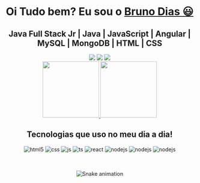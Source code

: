 <div>
<h1 align="center">
    Oi Tudo bem? Eu sou o 
    <a href="https://www.linkedin.com/in/bruno-dias-26685a243/">Bruno Dias 😃️</a>
  </h1>
  
   <h2 align="center">
    Java Full Stack Jr | Java | JavaScript | Angular | MySQL | MongoDB | HTML | CSS
  </h2>
  </div>


<div align="center">
  <a href="https://www.instagram.com/bruno_diasls/" target="_blank"><img src="https://img.shields.io/badge/-Instagram-%23E4405F?style=for-the-badge&logo=instagram&logoColor=white" target="_blank"></a>
  <a href="https://www.linkedin.com/in/bruno-dias-26685a243/" target="_blank"><img src="https://img.shields.io/badge/-LinkedIn-%230077B5?style=for-the-badge&logo=linkedin&logoColor=white" target="_blank"></a> 
  <a href="mailto:brunodlopes82@gmail.com"><img src="https://img.shields.io/badge/-Gmail-%23333?style=for-the-badge&logo=gmail&logoColor=white" target="_blank"></a>
</div>

<div align="center">
  <a href="https://github.com/Dev-BrunoDias">
    <img height="150em" src="https://github-readme-stats.vercel.app/api?username=Dev-BrunoDias&count_private=true&include_all_commits=true&show_icons=true&theme=dracula&hide_border=false&show_owner=true"/>
    <img height="150em" src="https://github-readme-stats.vercel.app/api/top-langs/?username=Dev-BrunoDias&theme=dracula&hide_border=false&&layout=compact"/>
    
  </a>
</div>

<div> 
<h2 align="center">
    Tecnologias que uso no meu dia a dia!
  </h2>
  </div>

<div align="center" style="display: inline_block">
  <img align="center" alt="html5" src="https://img.shields.io/badge/HTML5-E34F26?style=for-the-badge&logo=html5&logoColor=white" />
  <img align="center" alt="css" src="https://img.shields.io/badge/CSS-239120?&style=for-the-badge&logo=css3&logoColor=white" />
  <img align="center" alt="js" src="https://img.shields.io/badge/JavaScript-F7DF1E?style=for-the-badge&logo=javascript&logoColor=black" />
  <img align="center" alt="ts" src="https://img.shields.io/badge/TypeScript-007ACC?style=for-the-badge&logo=typescript&logoColor=white" />
  <img align="center" alt="react" src="https://img.shields.io/badge/Java-ED8B00?style=for-the-badge&logo=java&logoColor=white" />
  <img align="center" alt="nodejs" src="https://img.shields.io/badge/Angular-DD0031?style=for-the-badge&logo=angular&logoColor=white" />
  <img align="center" alt="nodejs" src="https://img.shields.io/badge/Bootstrap-563D7C?style=for-the-badge&logo=bootstrap&logoColor=white" />
  <img align="center" alt="nodejs" src="https://img.shields.io/badge/MySQL-00000F?style=for-the-badge&logo=mysql&logoColor=white" />
</div><br/>
</div><br>
<div align="center">

  ![Snake animation](https://github.com/danielbped/danielbped/blob/output/github-contribution-grid-snake.svg)
  
</div>



